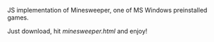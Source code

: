 JS implementation of Minesweeper, one of MS Windows preinstalled games.

Just download, hit *minesweeper.html* and enjoy!